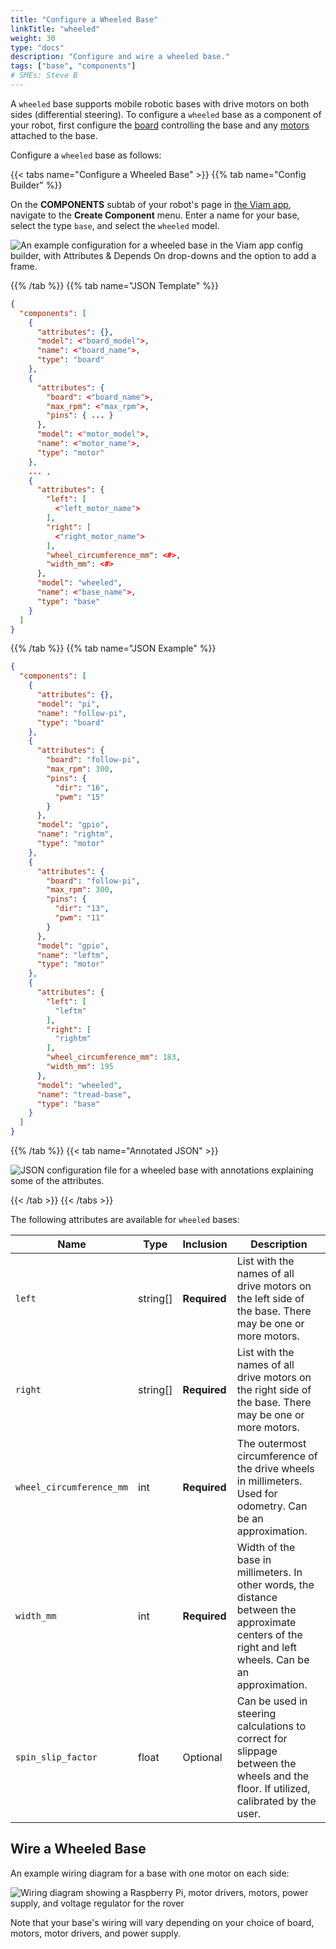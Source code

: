 ```yaml
---
title: "Configure a Wheeled Base"
linkTitle: "wheeled"
weight: 30
type: "docs"
description: "Configure and wire a wheeled base."
tags: ["base", "components"]
# SMEs: Steve B
---
```


A `wheeled` base supports mobile robotic bases with drive motors on both sides (differential steering).
To configure a `wheeled` base as a component of your robot, first configure the [board](/components/board/) controlling the base and any [motors](/components/motor/) attached to the base.

Configure a `wheeled` base as follows:

{{< tabs name="Configure a Wheeled Base" >}}
{{% tab name="Config Builder" %}}

On the **COMPONENTS** subtab of your robot's page in [the Viam app](https://app.viam.com), navigate to the **Create Component** menu.
Enter a name for your base, select the type `base`, and select the `wheeled` model.

![An example configuration for a wheeled base in the Viam app config builder, with Attributes & Depends On drop-downs and the option to add a frame.](../img/base-ui-config.png)

{{% /tab %}}
{{% tab name="JSON Template" %}}

```json {class="line-numbers linkable-line-numbers"}
{
  "components": [
    {
      "attributes": {},
      "model": <"board_model">,
      "name": <"board_name">,
      "type": "board"
    },
    {
      "attributes": {
        "board": <"board_name">,
        "max_rpm": <"max_rpm">,
        "pins": { ... }
      },
      "model": <"motor_model">,
      "name": <"motor_name">,
      "type": "motor"
    },
    ... ,
    {
      "attributes": {
        "left": [
          <"left_motor_name">
        ],
        "right": [
          <"right_motor_name">
        ],
        "wheel_circumference_mm": <#>,
        "width_mm": <#>
      },
      "model": "wheeled",
      "name": <"base_name">,
      "type": "base"
    }
  ]
}
```

{{% /tab %}}
{{% tab name="JSON Example" %}}

```json
{
  "components": [
    {
      "attributes": {},
      "model": "pi",
      "name": "follow-pi",
      "type": "board"
    },
    {
      "attributes": {
        "board": "follow-pi",
        "max_rpm": 300,
        "pins": {
          "dir": "16",
          "pwm": "15"
        }
      },
      "model": "gpio",
      "name": "rightm",
      "type": "motor"
    },
    {
      "attributes": {
        "board": "follow-pi",
        "max_rpm": 300,
        "pins": {
          "dir": "13",
          "pwm": "11"
        }
      },
      "model": "gpio",
      "name": "leftm",
      "type": "motor"
    },
    {
      "attributes": {
        "left": [
          "leftm"
        ],
        "right": [
          "rightm"
        ],
        "wheel_circumference_mm": 183,
        "width_mm": 195
      },
      "model": "wheeled",
      "name": "tread-base",
      "type": "base"
    }
  ]
}
```

{{% /tab %}}
{{< tab name="Annotated JSON" >}}

![JSON configuration file for a wheeled base with annotations explaining some of the attributes.](../img/base-json.png)

{{< /tab >}}
{{< /tabs >}}

The following attributes are available for `wheeled` bases:

| Name | Type | Inclusion | Description |
| ---- | ---- | --------- | ----------- |
| `left` | string[] | **Required** | List with the names of all drive motors on the left side of the base. There may be one or more motors. |
| `right` | string[] | **Required** | List with the names of all drive motors on the right side of the base. There may be one or more motors. |
| `wheel_circumference_mm` | int | **Required** | The outermost circumference of the drive wheels in millimeters. Used for odometry. Can be an approximation. |
| `width_mm` | int | **Required** | Width of the base in millimeters. In other words, the distance between the approximate centers of the right and left wheels. Can be an approximation. |
| `spin_slip_factor` | float | Optional | Can be used in steering calculations to correct for slippage between the wheels and the floor. If utilized, calibrated by the user. |

## Wire a Wheeled Base

An example wiring diagram for a base with one motor on each side:

![Wiring diagram showing a Raspberry Pi, motor drivers, motors, power supply, and voltage regulator for the rover](../img/base-wiring-diagram.png)

Note that your base's wiring will vary depending on your choice of board, motors, motor drivers, and power supply.
